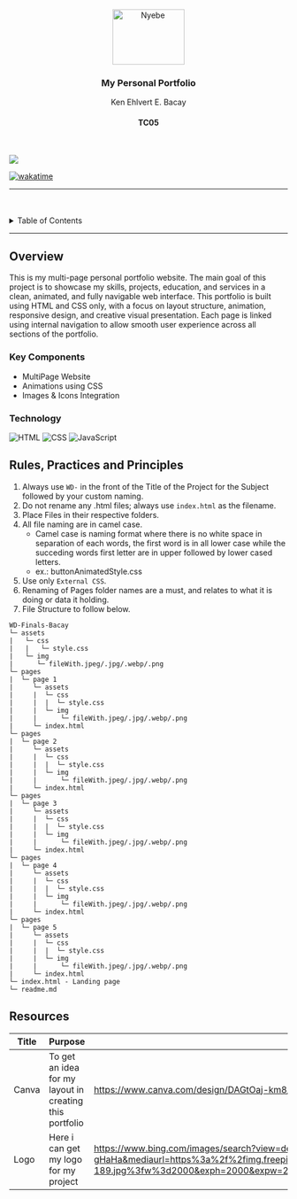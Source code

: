 <a name="readme-top">

<br/>

<br />
<div align="center">
  <a href="https://github.com/zyx-0314/">
  <!-- TODO: If you want to add logo or banner you can add it here -->
    <img src="./assets/img/logo123.avif" alt="Nyebe" width="130" height="100">
  </a>
<!-- TODO: Change Title to the name of the title of your Project -->
  <h3 align="center">My Personal Portfolio</h3>
</div>
<!-- TODO: Make a short description -->
<div align="center">
 Ken Ehlvert E. Bacay
 <h4>TC05</h4>
</div>

<br />

<!-- TODO: Change the zyx-0314 into your github username  -->
<!-- TODO: Change the WD-Template-Project into the same name of your folder -->
![](https://visit-counter.vercel.app/counter.png?page=zyx-0314/WD-Template-Project)

[![wakatime](https://wakatime.com/badge/user/018dd99a-4985-4f98-8216-6ca6fe2ce0f8/project/63501637-9a31-42f0-960d-4d0ab47977f8.svg)](https://wakatime.com/badge/user/018dd99a-4985-4f98-8216-6ca6fe2ce0f8/project/63501637-9a31-42f0-960d-4d0ab47977f8)

---

<br />
<br />

<!-- TODO: If you want to add more layers for your readme -->
<details>
  <summary>Table of Contents</summary>
  <ol>
    <li>
      <a href="#overview">Overview</a>
      <ol>
        <li>
          <a href="#key-components">Key Components</a>
        </li>
        <li>
          <a href="#technology">Technology</a>
        </li>
      </ol>
    </li>
    <li>
      <a href="#rule,-practices-and-principles">Rules, Practices and Principles</a>
    </li>
    <li>
      <a href="#resources">Resources</a>
    </li>
  </ol>
</details>

---

## Overview

<!-- TODO: To be changed -->
<!-- The following are just sample -->
This is my multi-page personal portfolio website. The main goal of this project is to showcase my skills, projects, education, and services in a clean, animated, and fully navigable web interface. This portfolio is built using HTML and CSS only, with a focus on layout structure, animation, responsive design, and creative visual presentation. Each page is linked using internal navigation to allow smooth user experience across all sections of the portfolio.






### Key Components
<!-- TODO: List of Key Components -->
<!-- The following are just sample -->
- MultiPage Website
- Animations using CSS
- Images & Icons Integration

### Technology
<!-- TODO: List of Technology Used -->
![HTML](https://img.shields.io/badge/HTML-E34F26?style=for-the-badge&logo=html5&logoColor=white)
![CSS](https://img.shields.io/badge/CSS-1572B6?style=for-the-badge&logo=css3&logoColor=white)
![JavaScript](https://img.shields.io/badge/JavaScript-F7DF1E?style=for-the-badge&logo=javascript&logoColor=white)

## Rules, Practices and Principles
1. Always use `WD-` in the front of the Title of the Project for the Subject followed by your custom naming.
2. Do not rename any .html files; always use `index.html` as the filename.
3. Place Files in their respective folders.
4. All file naming are in camel case.
   - Camel case is naming format where there is no white space in separation of each words, the first word is in all lower case while the succeding words first letter are in upper followed by lower cased letters.
   - ex.: buttonAnimatedStyle.css
5. Use only `External CSS`.
6. Renaming of Pages folder names are a must, and relates to what it is doing or data it holding.
7. File Structure to follow below.

```
WD-Finals-Bacay
└─ assets
|   └─ css
|   |   └─ style.css
|   └─ img
|      └─ fileWith.jpeg/.jpg/.webp/.png
└─ pages
|  └─ page 1
|     └─ assets
|     |  └─ css
|     |  |  └─ style.css
|     |  └─ img
|     |      └─ fileWith.jpeg/.jpg/.webp/.png
|     └─ index.html
└─ pages
|  └─ page 2
|     └─ assets
|     |  └─ css
|     |  |  └─ style.css
|     |  └─ img
|     |      └─ fileWith.jpeg/.jpg/.webp/.png
|     └─ index.html
└─ pages
|  └─ page 3
|     └─ assets
|     |  └─ css
|     |  |  └─ style.css
|     |  └─ img
|     |      └─ fileWith.jpeg/.jpg/.webp/.png
|     └─ index.html
└─ pages
|  └─ page 4
|     └─ assets
|     |  └─ css
|     |  |  └─ style.css
|     |  └─ img
|     |      └─ fileWith.jpeg/.jpg/.webp/.png
|     └─ index.html
└─ pages
|  └─ page 5
|     └─ assets
|     |  └─ css
|     |  |  └─ style.css
|     |  └─ img
|     |      └─ fileWith.jpeg/.jpg/.webp/.png
|     └─ index.html
└─ index.html - Landing page
└─ readme.md
```

## Resources

<!-- TODO: Add References -->
| Title | Purpose | Link |
|-|-|-|
| Canva | To get an idea for my layout in creating this portfolio | https://www.canva.com/design/DAGtOaj-km8/Ne9wO21xCDd8WPHEUNKOLw/edit |
|Logo|Here i can get my logo for my project| https://www.bing.com/images/search?view=detailV2&ccid=Tq2SVKtJ&id=2B79AA1DC14025052B95B0752A14D22DA1B1C848&thid=OIP.Tq2SVKtJ4D5o7ZtojE_v-gHaHa&mediaurl=https%3a%2f%2fimg.freepik.com%2fpremium-vector%2fkb-monogram-logo-design_633982-189.jpg%3fw%3d2000&exph=2000&expw=2000&q=kb+logo&simid=608023385773772886&FORM=IRPRST&ck=C520D2D5217A3C9158EC204445CBFBCE&selectedIndex=0&itb=0&idpp=overlayview&ajaxhist=0&ajaxserp=0 |
